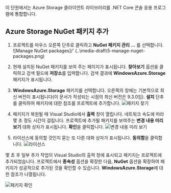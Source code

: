 이 단원에서는 Azure Storage 클라이언트 라이브러리를 .NET Core 콘솔 응용 프로그램에 통합합니다.

## <a name="add-the-azure-storage-nuget-package"></a>Azure Storage NuGet 패키지 추가

1. 프로젝트를 마우스 오른쪽 단추로 클릭하고 **NuGet 패키지 관리 …** 를 선택합니다.
  ![Manage NuGet packages]/' (..\media-draft\5-manage-nuget-packages.png)

1. 현재 설치된 NuGet 패키지를 보여 주는 페이지가 표시됩니다. **찾아보기** 옵션을 클릭하고 검색 필드에 **저장소**를 입력합니다. 검색 결과에 **WindowsAzure.Storage** 패키지가 표시됩니다.

1. **WindowsAzure.Storage** 패키지를 선택합니다. 오른쪽의 창에는 기본적으로 최신 버전이 표시됩니다(이 문서가 작성되는 시점의 최신 버전은 9.3.0임). **설치** 단추를 클릭하여 패키지에 대한 참조를 프로젝트에 추가합니다.
  ![패키지 찾기](..\media-draft\5-find-package.png)

1. 패키지가 복원될 때 Visual Studio에서 **출력** 창이 열립니다. 네트워크 속도에 따라 몇 초 정도 시간이 걸립니다. 프로젝트에 추가될 패키지를 보여주는 **변경 내용 미리 보기** 대화 상자가 표시됩니다. **확인**을 클릭합니다.
  ![변경 내용 미리 보기](..\media-draft\5-preview-changes.png)

1. 라이선스에 동의할 것인지 묻는 또 다른 대화 상자가 표시됩니다. **동의함**을 클릭합니다.
  ![라이선스](..\media-draft\5-licence.png)

몇 초 후 일부 추가 작업이 Visual Studio의 출력 창에 표시되고 패키지는 프로젝트에 추가되었습니다.
프로젝트에서 **종속성** 옵션을 확장한 다음, **NuGet** 옵션을 확장하여 패키지가 성공적으로 추가된 것을 확인할 수 있습니다. **WindowsAzure.Storage**에 대한 참조가 나열됩니다.

![패키지 확인](..\media-draft\5-package-check.png)
